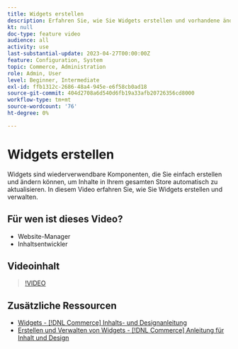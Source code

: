 ```yaml
---
title: Widgets erstellen
description: Erfahren Sie, wie Sie Widgets erstellen und vorhandene ändern, um Inhalte in Ihrem gesamten Store automatisch zu aktualisieren.
kt: null
doc-type: feature video
audience: all
activity: use
last-substantial-update: 2023-04-27T00:00:00Z
feature: Configuration, System
topic: Commerce, Administration
role: Admin, User
level: Beginner, Intermediate
exl-id: ffb1312c-2686-48a4-945e-e6f58cb0ad18
source-git-commit: 404d2708a6d540d6fb19a33afb20726356cd8000
workflow-type: tm+mt
source-wordcount: '76'
ht-degree: 0%

---
```


# Widgets erstellen

Widgets sind wiederverwendbare Komponenten, die Sie einfach erstellen und ändern können, um Inhalte in Ihrem gesamten Store automatisch zu aktualisieren. In diesem Video erfahren Sie, wie Sie Widgets erstellen und verwalten.

## Für wen ist dieses Video?

- Website-Manager
- Inhaltsentwickler

## Videoinhalt

>[!VIDEO](https://video.tv.adobe.com/v/343786?quality=12&learn=on)

## Zusätzliche Ressourcen

- [Widgets - [!DNL Commerce] Inhalts- und Designanleitung](https://experienceleague.adobe.com/docs/commerce-admin/content-design/elements/widgets/widgets.html)
- [Erstellen und Verwalten von Widgets - [!DNL Commerce] Anleitung für Inhalt und Design](https://experienceleague.adobe.com/docs/commerce-admin/content-design/elements/widgets/widget-create.html)
